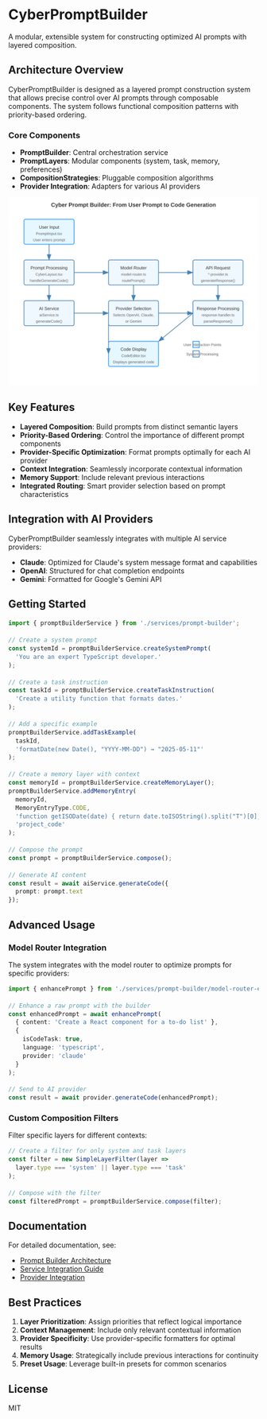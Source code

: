 # CyberPromptBuilder

A modular, extensible system for constructing optimized AI prompts with layered composition.

## Architecture Overview

CyberPromptBuilder is designed as a layered prompt construction system that allows precise control over AI prompts through composable components. The system follows functional composition patterns with priority-based ordering.

### Core Components

- **PromptBuilder**: Central orchestration service
- **PromptLayers**: Modular components (system, task, memory, preferences)
- **CompositionStrategies**: Pluggable composition algorithms
- **Provider Integration**: Adapters for various AI providers

![Architecture Diagram](public/prompt-flow-diagram.svg)

## Key Features

- **Layered Composition**: Build prompts from distinct semantic layers
- **Priority-Based Ordering**: Control the importance of different prompt components
- **Provider-Specific Optimization**: Format prompts optimally for each AI provider
- **Context Integration**: Seamlessly incorporate contextual information
- **Memory Support**: Include relevant previous interactions
- **Integrated Routing**: Smart provider selection based on prompt characteristics

## Integration with AI Providers

CyberPromptBuilder seamlessly integrates with multiple AI service providers:

- **Claude**: Optimized for Claude's system message format and capabilities
- **OpenAI**: Structured for chat completion endpoints
- **Gemini**: Formatted for Google's Gemini API

## Getting Started

```typescript
import { promptBuilderService } from './services/prompt-builder';

// Create a system prompt
const systemId = promptBuilderService.createSystemPrompt(
  'You are an expert TypeScript developer.'
);

// Create a task instruction
const taskId = promptBuilderService.createTaskInstruction(
  'Create a utility function that formats dates.'
);

// Add a specific example
promptBuilderService.addTaskExample(
  taskId,
  'formatDate(new Date(), "YYYY-MM-DD") → "2025-05-11"'
);

// Create a memory layer with context
const memoryId = promptBuilderService.createMemoryLayer();
promptBuilderService.addMemoryEntry(
  memoryId,
  MemoryEntryType.CODE,
  'function getISODate(date) { return date.toISOString().split("T")[0]; }',
  'project_code'
);

// Compose the prompt
const prompt = promptBuilderService.compose();

// Generate AI content
const result = await aiService.generateCode({
  prompt: prompt.text
});
```

## Advanced Usage

### Model Router Integration

The system integrates with the model router to optimize prompts for specific providers:

```typescript
import { enhancePrompt } from './services/prompt-builder/model-router-extensions';

// Enhance a raw prompt with the builder
const enhancedPrompt = await enhancePrompt(
  { content: 'Create a React component for a to-do list' },
  {
    isCodeTask: true,
    language: 'typescript',
    provider: 'claude'
  }
);

// Send to AI provider
const result = await provider.generateCode(enhancedPrompt);
```

### Custom Composition Filters

Filter specific layers for different contexts:

```typescript
// Create a filter for only system and task layers
const filter = new SimpleLayerFilter(layer =>
  layer.type === 'system' || layer.type === 'task'
);

// Compose with the filter
const filteredPrompt = promptBuilderService.compose(filter);
```

## Documentation

For detailed documentation, see:

- [Prompt Builder Architecture](src/services/prompt-builder/README.md)
- [Service Integration Guide](src/core/interfaces/prompt-builder.ts)
- [Provider Integration](src/services/prompt-builder/provider-integration.ts)

## Best Practices

1. **Layer Prioritization**: Assign priorities that reflect logical importance
2. **Context Management**: Include only relevant contextual information
3. **Provider Specificity**: Use provider-specific formatters for optimal results
4. **Memory Usage**: Strategically include previous interactions for continuity
5. **Preset Usage**: Leverage built-in presets for common scenarios

## License

MIT
